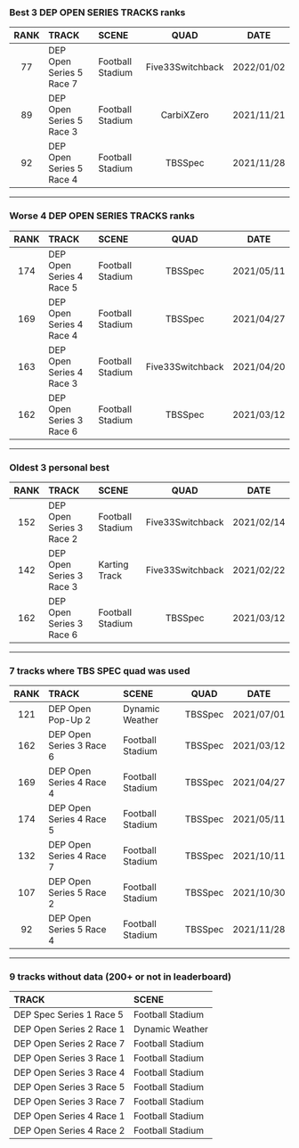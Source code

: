 ### Best 3 DEP OPEN SERIES TRACKS ranks
|RANK|TRACK|SCENE|QUAD|DATE|
|:---:|:---|:---|:---:|:---:|
|77|DEP Open Series 5 Race 7|Football Stadium|Five33Switchback|2022/01/02|
|89|DEP Open Series 5 Race 3|Football Stadium|CarbiXZero|2021/11/21|
|92|DEP Open Series 5 Race 4|Football Stadium|TBSSpec|2021/11/28|
---
### Worse 4 DEP OPEN SERIES TRACKS ranks
|RANK|TRACK|SCENE|QUAD|DATE|
|:---:|:---|:---|:---:|:---:|
|174|DEP Open Series 4 Race 5|Football Stadium|TBSSpec|2021/05/11|
|169|DEP Open Series 4 Race 4|Football Stadium|TBSSpec|2021/04/27|
|163|DEP Open Series 4 Race 3|Football Stadium|Five33Switchback|2021/04/20|
|162|DEP Open Series 3 Race 6|Football Stadium|TBSSpec|2021/03/12|
---
### Oldest 3 personal best
|RANK|TRACK|SCENE|QUAD|DATE|
|:---:|:---|:---|:---:|:---:|
|152|DEP Open Series 3 Race 2|Football Stadium|Five33Switchback|2021/02/14|
|142|DEP Open Series 3 Race 3|Karting Track|Five33Switchback|2021/02/22|
|162|DEP Open Series 3 Race 6|Football Stadium|TBSSpec|2021/03/12|
---
### 7 tracks where TBS SPEC quad was used
|RANK|TRACK|SCENE|QUAD|DATE|
|:---:|:---|:---|:---:|:---:|
|121|DEP Open Pop-Up 2|Dynamic Weather|TBSSpec|2021/07/01|
|162|DEP Open Series 3 Race 6|Football Stadium|TBSSpec|2021/03/12|
|169|DEP Open Series 4 Race 4|Football Stadium|TBSSpec|2021/04/27|
|174|DEP Open Series 4 Race 5|Football Stadium|TBSSpec|2021/05/11|
|132|DEP Open Series 4 Race 7|Football Stadium|TBSSpec|2021/10/11|
|107|DEP Open Series 5 Race 2|Football Stadium|TBSSpec|2021/10/30|
|92|DEP Open Series 5 Race 4|Football Stadium|TBSSpec|2021/11/28|
---
### 9 tracks without data (200+ or not in leaderboard)
|TRACK|SCENE|
|:---|:---|
|DEP Spec Series 1 Race 5|Football Stadium|
|DEP Open Series 2 Race 1|Dynamic Weather|
|DEP Open Series 2 Race 7|Football Stadium|
|DEP Open Series 3 Race 1|Football Stadium|
|DEP Open Series 3 Race 4|Football Stadium|
|DEP Open Series 3 Race 5|Football Stadium|
|DEP Open Series 3 Race 7|Football Stadium|
|DEP Open Series 4 Race 1|Football Stadium|
|DEP Open Series 4 Race 2|Football Stadium|
